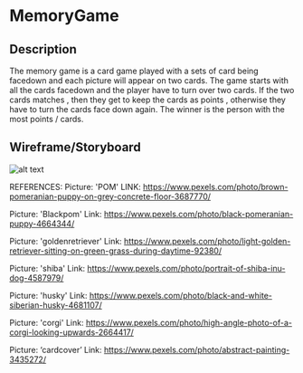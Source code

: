 # MemoryGame

## Description

The memory game is a card game played with a sets of card being facedown and each picture will appear on two cards. The game starts with all the cards facedown and the player have to turn over two cards. If the two cards matches , then they get to keep the cards as points , otherwise they have to turn the cards face down again. The winner is the person with the most points / cards.

## Wireframe/Storyboard

![alt text](https://github.com/jeremyloh-hub/MemoryGame/tree/main/Assets/wireframe.png "Wireframe/Storyboard")

REFERENCES:
Picture: 'POM' LINK: https://www.pexels.com/photo/brown-pomeranian-puppy-on-grey-concrete-floor-3687770/

Picture: 'Blackpom' Link: https://www.pexels.com/photo/black-pomeranian-puppy-4664344/

Picture: 'goldenretriever' Link: https://www.pexels.com/photo/light-golden-retriever-sitting-on-green-grass-during-daytime-92380/

Picture: 'shiba' Link: https://www.pexels.com/photo/portrait-of-shiba-inu-dog-4587979/

Picture: 'husky' Link: https://www.pexels.com/photo/black-and-white-siberian-husky-4681107/

Picture: 'corgi' Link: https://www.pexels.com/photo/high-angle-photo-of-a-corgi-looking-upwards-2664417/

Picture: ‘cardcover’ Link: https://www.pexels.com/photo/abstract-painting-3435272/

